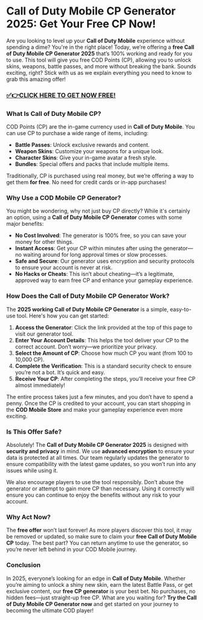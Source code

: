 # Call of Duty Mobile CP Generator 2025: Get Your Free CP Now!

Are you looking to level up your **Call of Duty Mobile** experience without spending a dime? You're in the right place! Today, we’re offering a **free Call of Duty Mobile CP Generator 2025** that’s 100% working and ready for you to use. This tool will give you free COD Points (CP), allowing you to unlock skins, weapons, battle passes, and more without breaking the bank. Sounds exciting, right? Stick with us as we explain everything you need to know to grab this amazing offer!

### [✅👉CLICK HERE TO GET NOW FREE!](https://freeforyou.xyz/call/of/duty/go/)

### What Is Call of Duty Mobile CP?

COD Points (CP) are the in-game currency used in **Call of Duty Mobile**. You can use CP to purchase a wide range of items, including:

- **Battle Passes**: Unlock exclusive rewards and content.
- **Weapon Skins**: Customize your weapons for a unique look.
- **Character Skins**: Give your in-game avatar a fresh style.
- **Bundles**: Special offers and packs that include multiple items.

Traditionally, CP is purchased using real money, but we’re offering a way to get them **for free**. No need for credit cards or in-app purchases!

### Why Use a COD Mobile CP Generator?

You might be wondering, why not just buy CP directly? While it's certainly an option, using a **Call of Duty Mobile CP Generator** comes with some major benefits:

- **No Cost Involved**: The generator is 100% free, so you can save your money for other things.
- **Instant Access**: Get your CP within minutes after using the generator—no waiting around for long approval times or slow processes.
- **Safe and Secure**: Our generator uses encryption and security protocols to ensure your account is never at risk.
- **No Hacks or Cheats**: This isn’t about cheating—it’s a legitimate, approved way to earn free CP and enhance your gameplay experience.

### How Does the Call of Duty Mobile CP Generator Work?

The **2025 working Call of Duty Mobile CP Generator** is a simple, easy-to-use tool. Here's how you can get started:

1. **Access the Generator**: Click the link provided at the top of this page to visit our generator tool.
2. **Enter Your Account Details**: This helps the tool deliver your CP to the correct account. Don’t worry—we prioritize your privacy.
3. **Select the Amount of CP**: Choose how much CP you want (from 100 to 10,000 CP).
4. **Complete the Verification**: This is a standard security check to ensure you’re not a bot. It’s quick and easy.
5. **Receive Your CP**: After completing the steps, you’ll receive your free CP almost immediately!

The entire process takes just a few minutes, and you don’t have to spend a penny. Once the CP is credited to your account, you can start shopping in the **COD Mobile Store** and make your gameplay experience even more exciting.

### Is This Offer Safe?

Absolutely! The **Call of Duty Mobile CP Generator 2025** is designed with **security and privacy** in mind. We use **advanced encryption** to ensure your data is protected at all times. Our team regularly updates the generator to ensure compatibility with the latest game updates, so you won’t run into any issues while using it.

We also encourage players to use the tool responsibly. Don’t abuse the generator or attempt to gain more CP than necessary. Using it correctly will ensure you can continue to enjoy the benefits without any risk to your account.

### Why Act Now?

The **free offer** won’t last forever! As more players discover this tool, it may be removed or updated, so make sure to claim your **free Call of Duty Mobile CP** today. The best part? You can return anytime to use the generator, so you’re never left behind in your COD Mobile journey.

### Conclusion

In 2025, everyone’s looking for an edge in **Call of Duty Mobile**. Whether you’re aiming to unlock a shiny new skin, earn the latest Battle Pass, or get exclusive content, our **free CP generator** is your best bet. No purchases, no hidden fees—just straight-up free CP. What are you waiting for? **Try the Call of Duty Mobile CP Generator now** and get started on your journey to becoming the ultimate COD player!
